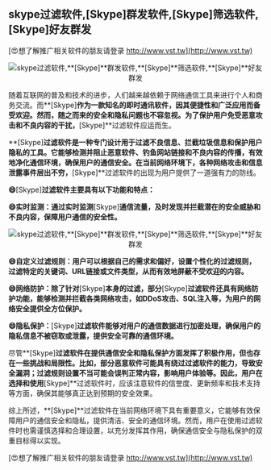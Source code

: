 ## **skype过滤软件,**[Skype]**群发软件,**[Skype]**筛选软件,**[Skype]**好友群发**

[😍想了解推广相关软件的朋友请登录 http://www.vst.tw](http://www.vst.tw)

 <center><img src="https://vst.tw/MP4/tuiguang/png/1.png" alt="skype过滤软件,**[Skype]**群发软件,**[Skype]**筛选软件,**[Skype]**好友群发"></center>

随着互联网的普及和技术的进步，人们越来越依赖于网络通信工具来进行个人和商务交流。而**[Skype]**作为一款知名的即时通讯软件，因其便捷性和广泛应用而备受欢迎。然而，随之而来的安全和隐私问题也不容忽视。为了保护用户免受恶意攻击和不良内容的干扰，**[Skype]**过滤软件应运而生。

**[Skype]**过滤软件是一种专门设计用于过滤不良信息、拦截垃圾信息和保护用户隐私的工具。它能够检测并阻止恶意软件、钓鱼网站链接和不良内容的传播，有效地净化通信环境，确保用户的通信安全。在当前网络环境下，各种网络攻击和信息泄露事件层出不穷，**[Skype]**过滤软件的出现为用户提供了一道强有力的防线。

**😄**[Skype]**过滤软件主要具有以下功能和特点：**

**😄实时监测：通过实时监测**[Skype]**通信流量，及时发现并拦截潜在的安全威胁和不良内容，保障用户通信的安全性。**

 <center><img src="https://vst.tw/MP4/tuiguang/png/7.png" alt="skype过滤软件,**[Skype]**群发软件,**[Skype]**筛选软件,**[Skype]**好友群发"></center>

**😄自定义过滤规则：用户可以根据自己的需求和偏好，设置个性化的过滤规则，过滤特定的关键词、URL链接或文件类型，从而有效地屏蔽不受欢迎的内容。**

**😄网络防护：除了针对**[Skype]**本身的过滤，部分**[Skype]**过滤软件还具有网络防护功能，能够检测并拦截各类网络攻击，如DDoS攻击、SQL注入等，为用户的网络安全提供全方位保护。**

**😄隐私保护：**[Skype]**过滤软件能够对用户的通信数据进行加密处理，确保用户的隐私信息不被窃取或泄露，提供安全可靠的通信环境。**

尽管**[Skype]**过滤软件在提供通信安全和隐私保护方面发挥了积极作用，但也存在一些挑战和局限性。比如，部分恶意软件可能具有绕过过滤软件的能力，导致安全漏洞；过滤规则设置不当可能会误判正常内容，影响用户体验等。因此，用户在选择和使用**[Skype]**过滤软件时，应该注意软件的信誉度、更新频率和技术支持等方面，确保其能够真正达到预期的安全效果。

综上所述，**[Skype]**过滤软件在当前网络环境下具有重要意义，它能够有效保障用户的通信安全和隐私，提供清洁、安全的通信环境。然而，用户在使用过滤软件时也需谨慎选择和合理设置，以充分发挥其作用，确保通信安全与隐私保护的双重目标得以实现。

[😍想了解推广相关软件的朋友请登录 http://www.vst.tw](http://www.vst.tw)



